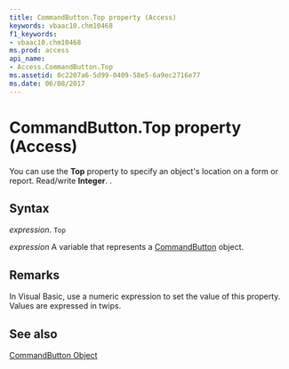 ```yaml
---
title: CommandButton.Top property (Access)
keywords: vbaac10.chm10468
f1_keywords:
- vbaac10.chm10468
ms.prod: access
api_name:
- Access.CommandButton.Top
ms.assetid: 0c2207a6-5d99-0409-58e5-6a9ec2716e77
ms.date: 06/08/2017
---
```



# CommandButton.Top property (Access)

You can use the  **Top** property to specify an object's location on a form or report. Read/write **Integer**. .


## Syntax

 _expression_. `Top`

 _expression_ A variable that represents a [CommandButton](Access.CommandButton.md) object.


## Remarks

In Visual Basic, use a numeric expression to set the value of this property. Values are expressed in twips.


## See also


[CommandButton Object](Access.CommandButton.md)

